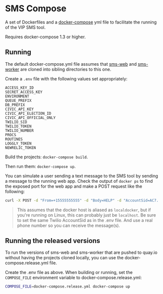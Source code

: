 # SMS Compose

A set of Dockerfiles and a [docker-compose][docker-compose] yml file
to facilitate the running of the VIP SMS tool.

Requires docker-compose 1.3 or higher.

## Running

The default docker-compose.yml file assumes that [sms-web][sms-web]
and [sms-worker][sms-worker] are cloned into sibling directories to
this one.

Create a `.env` file with the following values set appropriately:

```
ACCESS_KEY_ID
SECRET_ACCESS_KEY
ENVIRONMENT
QUEUE_PREFIX
DB_PREFIX
CIVIC_API_KEY
CIVIC_API_ELECTION_ID
CIVIC_API_OFFICIAL_ONLY
TWILIO_SID
TWILIO_TOKEN
TWILIO_NUMBER
PROCS
ROUTINES
LOGGLY_TOKEN
NEWRELIC_TOKEN
```

Build the projects: `docker-compose build`.

Then run them: `docker-compose up`.

You can simulate a user sending a text message to the SMS tool by
sending a message to the running web app. Check the output of
`docker ps` to find the exposed port for the web app and make a POST
request like the following:

```sh
curl -X POST -d "From=+15555555555" -d "Body=HELP" -d "AccountSid=AC7..." http://localdocker:32775
```

> This assumes that the docker host is aliased as `localdocker`, but
> if you're running on Linux, this can probably just be
> `localhost`. Be sure to set the same Twilio AccountSid as in the
> .env file. And use a real phone number so you can receive the
> message(s).

[docker-compose]: http://docs.docker.com/compose/
[sms-web]: https://github.com/votinginfoproject/sms-web
[sms-worker]: https://github.com/votinginfoproject/sms-worker

## Running the released versions

To run the versions of sms-web and sms-worker that are pushed to
quay.io without having the projects cloned locally, you can use the
docker-compose.release.yml file.

Create the .env file as above. When building or running, set the
`COMPOSE_FILE` environment variable to docker-compose.release.yml:

```sh
COMPOSE_FILE=docker-compose.release.yml docker-compose up
```

